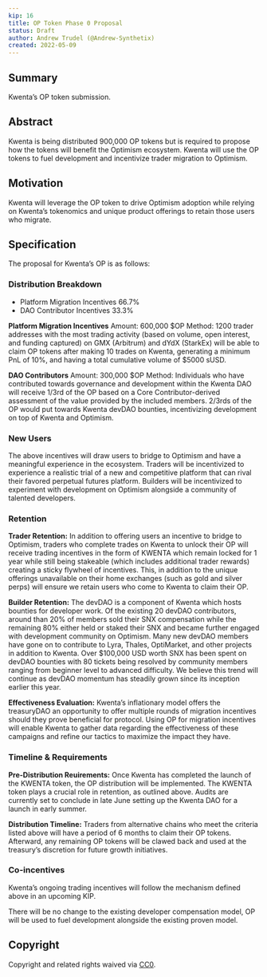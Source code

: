 ```yaml
---
kip: 16
title: OP Token Phase 0 Proposal 
status: Draft
author: Andrew Trudel (@Andrew-Synthetix)
created: 2022-05-09
---
```

 
## Summary
Kwenta’s OP token submission. 
 
## Abstract
Kwenta is being distributed 900,000 OP tokens but is required to propose how the tokens will benefit the Optimism ecosystem. Kwenta will use the OP tokens to fuel development and incentivize trader migration to Optimism. 
 
## Motivation
Kwenta will leverage the OP token to drive Optimism adoption while relying on Kwenta’s tokenomics and unique product offerings to retain those users who migrate. 
 
## Specification
The proposal for Kwenta’s OP is as follows: 

### Distribution Breakdown
 - Platform Migration Incentives 66.7%
 - DAO Contributor Incentives 33.3% 

**Platform Migration Incentives**
Amount: 600,000 $OP
Method: 1200 trader addresses with the most trading activity (based on volume, open interest, and funding captured) on GMX (Arbitrum) and dYdX (StarkEx) will be able to claim OP tokens after making 10 trades on Kwenta, generating a minimum PnL of 10%, and having a total cumulative volume of $5000 sUSD. 
 
**DAO Contributors** 
Amount: 300,000 $OP
Method: Individuals who have contributed towards governance and development within the Kwenta DAO will receive 1/3rd of the OP based on a Core Contributor-derived assessment of the value provided by the included members. 2/3rds of the OP would put towards Kwenta devDAO bounties, incentivizing development on top of Kwenta and Optimism. 

### New Users 
The above incentives will draw users to bridge to Optimism and have a meaningful experience in the ecosystem. Traders will be incentivized to experience a realistic trial of a new and competitive platform that can rival their favored perpetual futures platform. Builders will be incentivized to experiment with development on Optimism alongside a community of talented developers. 

### Retention 
**Trader Retention:**
In addition to offering users an incentive to bridge to Optimism, traders who complete trades on Kwenta to unlock their OP will receive trading incentives in the form of KWENTA which remain locked for 1 year while still being stakeable (which includes additional trader rewards) creating a sticky flywheel of incentives. This, in addition to the unique offerings unavailable on their home exchanges (such as gold and silver perps) will ensure we retain users who come to Kwenta to claim their OP. 

**Builder Retention:** 
The devDAO is a component of Kwenta which hosts bounties for developer work. Of the existing 20 devDAO contributors, around than 20% of members sold their SNX compensation while the remaining 80% either held or staked their SNX and became further engaged with development community on Optimism. Many new devDAO members have gone on to contribute to Lyra, Thales, OptiMarket, and other projects in addition to Kwenta. Over $100,000 USD worth SNX has been spent on devDAO bounties with 80 tickets being resolved by community members ranging from beginner level to advanced difficulty. We believe this trend will continue as devDAO momentum has steadily grown since its inception earlier this year. 

**Effectiveness Evaluation:** 
Kwenta’s inflationary model offers the treasuryDAO an opportunity to offer multiple rounds of migration incentives should they prove beneficial for protocol. Using OP for migration incentives will enable Kwenta to gather data regarding the effectiveness of these campaigns and refine our tactics to maximize the impact they have. 

### Timeline & Requirements 
**Pre-Distribution Reuirements:** 
Once Kwenta has completed the launch of the KWENTA token, the OP distribution will be implemented. The KWENTA token plays a crucial role in retention, as outlined above. Audits are currently set to conclude in late June setting up the Kwenta DAO for a launch in early summer. 

**Distribution Timeline:** 
Traders from alternative chains who meet the criteria listed above will have a period of 6 months to claim their OP tokens. Afterward, any remaining OP tokens will be clawed back and used at the treasury’s discretion for future growth initiatives.

### Co-incentives 
Kwenta’s ongoing trading incentives will follow the mechanism defined above in an upcoming KIP. 

There will be no change to the existing developer compensation model, OP will be used to fuel development alongside the existing proven model. 
 
## Copyright
Copyright and related rights waived via [CC0](https://creativecommons.org/publicdomain/zero/1.0/).
 
